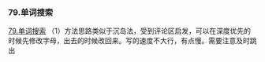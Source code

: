 ### 79.单词搜索

[79.单词搜索](https://leetcode-cn.com/problems/word-search/)
（1）方法思路类似于沉岛法，受到评论区启发，可以在深度优先的时候先修改字母，出去的时候改回来。写的速度不大行，有点慢。需要注意及时跳出


